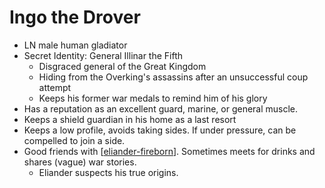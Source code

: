 # Ingo the Drover

- LN male human gladiator
- Secret Identity: General Illinar the Fifth
  - Disgraced general of the Great Kingdom
  - Hiding from the Overking's assassins after an unsuccessful coup attempt
  - Keeps his former war medals to remind him of his glory
- Has a reputation as an excellent guard, marine, or general muscle.
- Keeps a shield guardian in his home as a last resort
- Keeps a low profile, avoids taking sides. If under pressure, can be compelled to join a side.
- Good friends with [[eliander-fireborn]]. Sometimes meets for drinks and shares (vague) war stories.
  - Eliander suspects his true origins.

[//begin]: # "Autogenerated link references for markdown compatibility"
[eliander-fireborn]: eliander-fireborn "Eliander Fireborn"
[//end]: # "Autogenerated link references"